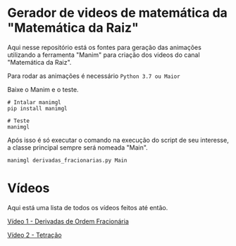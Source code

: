 # Gerador de videos de matemática da "Matemática da Raiz"
Aqui nesse repositório está os fontes para geração das animações utilizando a ferramenta "Manim"
para criação dos videos do canal "Matemática da Raiz".

Para rodar as animações é necessário ```Python 3.7 ou Maior```

Baixe o Manim e o teste.

```
# Intalar manimgl
pip install manimgl

# Teste
manimgl
```

Após isso é só executar o comando na execução do script de seu interesse, a classe principal sempre será nomeada "Main".
```
manimgl derivadas_fracionarias.py Main
```

# Vídeos

Aqui está uma lista de todos os vídeos feitos até então.

[Vídeo 1 - Derivadas de Ordem Fracionária](https://youtu.be/jR9f4DccR5E)

[Vídeo 2 - Tetração](https://youtu.be/EEuYSm5F2Iw)


